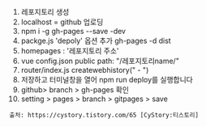 1. 레포지토리 생성
2. localhost = github 업로딩
3. npm i -g gh-pages --save -dev
4. packge.js 'depoly' 옵션 추가 gh-pages -d dist
5. homepages : '레포지토리 주소'
6. vue config.json public path: "/레포지토리name/"
7. router/index.js createwebhistory(" - ")
8. 저장하고 터미널창을 열어 npm run deploy를 실행합니다
9. github>  branch > gh-pages 확인
10. setting >  pages > branch > gitpages > save 

```
출처: https://cystory.tistory.com/65 [CyStory:티스토리]
```